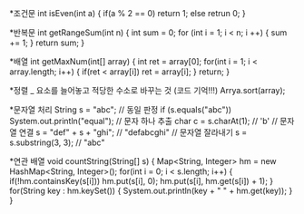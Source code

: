 *조건문
int isEven(int a) {
    if(a % 2 == 0) return 1;
    else retrun 0;
}

*반복문
int getRangeSum(int n) {
    int sum = 0;
    for (int i = 1; i < n; i ++) {
        sum += 1;
    }
    return sum;
}

*배열
int getMaxNum(int[] array) {
    int ret = array[0];
    for(int i = 1; i < array.length; i++) {
        if(ret < array[i]) ret = array[i];
    }
    return;
}

*정렬
_ 요소를 늘어놓고 적당한 수소로 바꾸는 것 (코드 기억!!!)
Arrya.sort(array);

*문자열 처리
String s = "abc";
// 동일 판정
if (s.equals("abc")) System.out.println("equal");
// 문자 하나 추출
char c = s.charAt(1); // 'b'
// 문자열 연결
s = "def" + s + "ghi"; // "defabcghi"
// 문자열 잘라내기
s = s.substring(3, 3); // "abc"

*연관 배열
void countString(String[] s) {
    Map<String, Integer> hm = new HashMap<String, Integer>();
    for(int i = 0; i < s.length; i++) {
        if(!hm.containsKey(s[i])) hm.put(s[i], 0);
        hm.put(s[i], hm.get(s[i]) + 1);
    }
    for(String key : hm.keySet()) {
        System.out.println(key + " " + hm.get(key));
    }
}